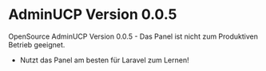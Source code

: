# AdminUCP Version 0.0.5
OpenSource AdminUCP Version 0.0.5 - Das Panel ist nicht zum Produktiven Betrieb geeignet. 
- Nutzt das Panel am besten für Laravel zum Lernen!

